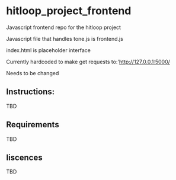 # hitloop_project_frontend
Javascript frontend repo for the hitloop project



Javascript file that handles tone.js is frontend.js

index.html is placeholder interface



Currently hardcoded to make get requests to:'http://127.0.0.1:5000/

Needs to be changed





## Instructions:

TBD

## Requirements

TBD

## liscences

TBD

